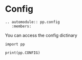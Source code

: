 # Config

```eval_rst
.. automodule:: pp.config
   :members:

```


You can access the config dictinary


```
import pp

print(pp.CONFIG)

```
